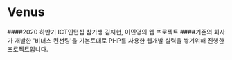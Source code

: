 # Venus
####2020 하반기 ICT인턴십 참가생 김지현, 이민영의 웹 프로젝트
####기존의 회사가 개발한 '비너스 컨선팅'을 기본토대로 PHP를 사용한 웹개발 실력을 쌓기위해 진행한 프로젝트입니다.



